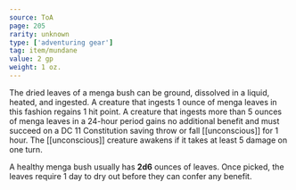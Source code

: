 ```yaml
---
source: ToA
page: 205
rarity: unknown
type: ['adventuring gear']
tag: item/mundane
value: 2 gp
weight: 1 oz.
---
```


The dried leaves of a menga bush can be ground, dissolved in a liquid, heated, and ingested. A creature that ingests 1 ounce of menga leaves in this fashion regains 1 hit point. A creature that ingests more than 5 ounces of menga leaves in a 24-hour period gains no additional benefit and must succeed on a DC 11 Constitution saving throw or fall [[unconscious]] for 1 hour. The [[unconscious]] creature awakens if it takes at least 5 damage on one turn.

A healthy menga bush usually has **2d6** ounces of leaves. Once picked, the leaves require 1 day to dry out before they can confer any benefit.

